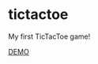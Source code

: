 # tictactoe
My first TicTacToe game!

<a href="http://htmlpreview.github.io/?https://github.com/ollylv/tictactoe/blob/master/tictac.html"> DEMO</a>
